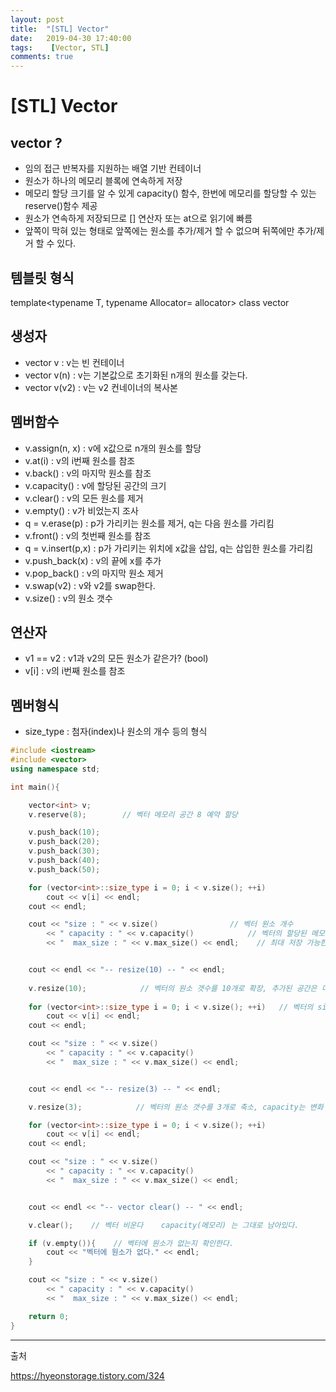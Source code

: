 ```yaml
---
layout: post
title:  "[STL] Vector"
date:   2019-04-30 17:40:00
tags:    [Vector, STL]
comments: true
---
```

# [STL] Vector

## vector ?

- 임의 접근 반복자를 지원하는 배열 기반 컨테이너
- 원소가 하나의 메모리 블록에 연속하게 저장
- 메모리 할당 크기를 알 수 있게 capacity() 함수, 한번에 메모리를 할당할 수 있는 reserve()함수 제공
- 원소가 연속하게 저장되므로 [] 연산자 또는 at으로 읽기에 빠름
- 앞쪽이 막혀 있는 형태로 앞쪽에는 원소를 추가/제거 할 수 없으며 뒤쪽에만 추가/제거 할 수 있다.



## 템블릿 형식

template<typename T, typename Allocator= allocator<T>> class vector

## 생성자

- vector v : v는 빈 컨테이너
- vector v(n) : v는 기본값으로 초기화된 n개의 원소를 갖는다.
- vector v(v2) : v는 v2 컨네이너의 복사본

## 멤버함수

- v.assign(n, x) : v에 x값으로 n개의 원소를 할당
- v.at(i) : v의 i번째 원소를 참조
- v.back() : v의 마지막 원소를 참조
- v.capacity() : v에 할당된 공간의 크기
- v.clear() : v의 모든 원소를 제거
- v.empty() : v가 비었는지 조사
- q = v.erase(p) : p가 가리키는 원소를 제거, q는 다음 원소를 가리킴
- v.front() : v의 첫번째 원소를 참조
- q = v.insert(p,x) : p가 가리키는 위치에 x값을 삽입, q는 삽입한 원소를 가리킴
- v.push_back(x) : v의 끝에 x를 추가
- v.pop_back() : v의 마지막 원소 제거
- v.swap(v2) : v와 v2를 swap한다.
- v.size() : v의 원소 갯수

## 연산자

- v1 == v2 : v1과 v2의 모든 원소가 같은가? (bool)
- v[i] : v의 i번째 원소를 참조

## 멤버형식

- size_type : 첨자(index)나 원소의 개수 등의 형식

~~~c++
#include <iostream>
#include <vector>
using namespace std;

int main(){

    vector<int> v;
    v.reserve(8);        // 벡터 메모리 공간 8 예약 할당

    v.push_back(10);
    v.push_back(20);
    v.push_back(30);
    v.push_back(40);
    v.push_back(50);

    for (vector<int>::size_type i = 0; i < v.size(); ++i)
        cout << v[i] << endl;
    cout << endl;

    cout << "size : " << v.size()                // 벡터 원소 개수
        << " capacity : " << v.capacity()            // 벡터의 할당된 메모리의 크기
        << "  max_size : " << v.max_size() << endl;    // 최대 저장 가능한 원소 개수


    cout << endl << "-- resize(10) -- " << endl;
    
    v.resize(10);            // 벡터의 원소 갯수를 10개로 확장, 추가된 공간은 디폴트 0으로 채워진다.
    
    for (vector<int>::size_type i = 0; i < v.size(); ++i)   // 벡터의 size 타입으로 i를 지정한다 (unsigned int) 
        cout << v[i] << endl;
    cout << endl;

    cout << "size : " << v.size()
        << " capacity : " << v.capacity()
        << "  max_size : " << v.max_size() << endl;


    cout << endl << "-- resize(3) -- " << endl;

    v.resize(3);            // 벡터의 원소 갯수를 3개로 축소, capacity는 변화 없다.

    for (vector<int>::size_type i = 0; i < v.size(); ++i)
        cout << v[i] << endl;
    cout << endl;

    cout << "size : " << v.size()                
        << " capacity : " << v.capacity()            
        << "  max_size : " << v.max_size() << endl;


    cout << endl << "-- vector clear() -- " << endl;

    v.clear();    // 벡터 비운다    capacity(메모리) 는 그대로 남아있다.

    if (v.empty()){    // 벡터에 원소가 없는지 확인한다.
        cout << "벡터에 원소가 없다." << endl;
    }

    cout << "size : " << v.size()
        << " capacity : " << v.capacity()
        << "  max_size : " << v.max_size() << endl;

    return 0;
}

~~~



---

출처

https://hyeonstorage.tistory.com/324
